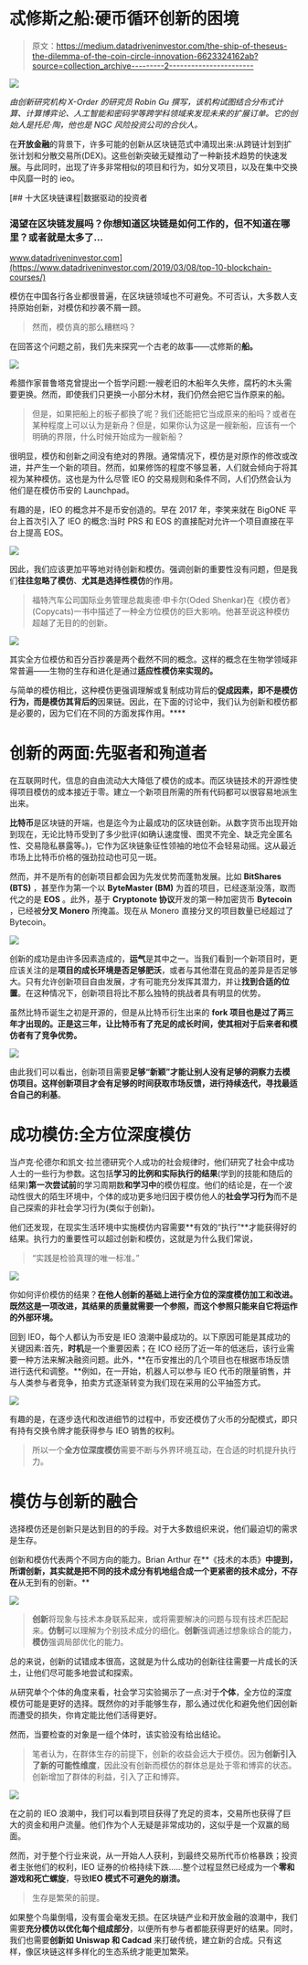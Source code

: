 # 忒修斯之船:硬币循环创新的困境

> 原文：<https://medium.datadriveninvestor.com/the-ship-of-theseus-the-dilemma-of-the-coin-circle-innovation-6623324162ab?source=collection_archive---------2----------------------->

[![](img/6ca8cc1eebacb2d15aa63f87c020d7af.png)](http://www.track.datadriveninvestor.com/1B9E)

*由创新研究机构 X-Order 的研究员 Robin Gu 撰写，该机构试图结合分布式计算、计算博弈论、人工智能和密码学等跨学科领域来发现未来的扩展订单。它的创始人是托尼·陶，他也是 NGC 风险投资公司的合伙人。*

在**开放金融**的背景下，许多可能的创新从区块链范式中涌现出来:从跨链计划到扩张计划和分散交易所(DEX)。这些创新突破无疑推动了一种新技术趋势的快速发展。与此同时，出现了许多非常相似的项目和行为，如分叉项目，以及在集中交换中风靡一时的 ieo。

[](https://www.datadriveninvestor.com/2019/03/08/top-10-blockchain-courses/) [## 十大区块链课程|数据驱动的投资者

### 渴望在区块链发展吗？你想知道区块链是如何工作的，但不知道在哪里？或者就是太多了…

www.datadriveninvestor.com](https://www.datadriveninvestor.com/2019/03/08/top-10-blockchain-courses/) 

模仿在中国各行各业都很普遍，在区块链领域也不可避免。不可否认，大多数人支持原始创新，对模仿和抄袭不屑一顾。

> 然而，模仿真的那么糟糕吗？

在回答这个问题之前，我们先来探究一个古老的故事——忒修斯的**船。**

![](img/d81e4cfd0deef0dd70f6ea66166ab580.png)

希腊作家普鲁塔克曾提出一个哲学问题:一艘老旧的木船年久失修，腐朽的木头需要更换。然而，即使我们只更换一小部分木材，我们仍然会把它当作原来的船。

> 但是，如果把船上的板子都换了呢？我们还能把它当成原来的船吗？或者在某种程度上可以认为是新舟？但是，如果你认为这是一艘新船，应该有一个明确的界限，什么时候开始成为一艘新船？

很明显，模仿和创新之间没有绝对的界限。通常情况下，模仿是对原作的修改或改进，并产生一个新的项目。然而，如果修饰的程度不够显著，人们就会倾向于将其视为某种模仿。这也是为什么尽管 IEO 的交易规则和条件不同，人们仍然会认为他们是在模仿币安的 Launchpad。

有趣的是，IEO 的概念并不是币安创造的。早在 2017 年，李笑来就在 BigONE 平台上首次引入了 IEO 的概念:当时 PRS 和 EOS 的直接配对允许一个项目直接在平台上提高 EOS。

![](img/b9d380be8f08c05d14b0e001881e51a0.png)

因此，我们应该更加平等地对待创新和模仿。强调创新的重要性没有问题，但是我们**往往忽略了模仿**、**尤其是选择性模仿**的作用。

> 福特汽车公司国际业务管理总裁奥德·申卡尔(Oded Shenkar)在《模仿者》(Copycats)一书中描述了一种全方位模仿的巨大影响。他甚至说这种模仿超越了无目的的创新。

![](img/ac0b240838b5a5041411799caf98e247.png)

其实全方位模仿和百分百抄袭是两个截然不同的概念。这样的概念在生物学领域非常普遍——生物的生存和进化是通过**适应性模仿来实现的。**

与简单的模仿相比，这种模仿更强调理解或复制成功背后的**促成因素，即不是模仿行为，而是模仿其背后的**因果链。因此，在下面的讨论中，我们认为创新和模仿都是必要的，因为它们在不同的方面发挥作用。****

# 创新的两面:先驱者和殉道者

在互联网时代，信息的自由流动大大降低了模仿的成本。而区块链技术的开源性使得项目模仿的成本接近于零。建立一个新项目所需的所有代码都可以很容易地派生出来。

**比特币**是区块链的开端，也是迄今为止最成功的区块链创新。从数字货币出现开始到现在，无论比特币受到了多少批评(如确认速度慢、图灵不完全、缺乏完全匿名性、交易隐私暴露等。)，它作为区块链象征性领袖的地位不会轻易动摇。这从最近市场上比特币价格的强劲拉动也可见一斑。

然而，并不是所有的创新项目都会因为先发优势而蓬勃发展。比如 **BitShares (BTS)** ，甚至作为第一个以 **ByteMaster (BM)** 为首的项目，已经逐渐没落，取而代之的是 **EOS** 。此外，基于 **Cryptonote 协议**开发的第一种加密货币 **Bytecoin** ，已经被**分叉 Monero** 所掩盖。现在从 Monero 直接分叉的项目数量已经超过了 Bytecoin。

![](img/6bac0c97863bdb13dcc535070b8eebde.png)

创新的成功是由许多因素造成的，**运气**是其中之一。当我们看到一个新项目时，更应该关注的是**项目的成长环境是否足够肥沃**，或者与其他潜在竞品的差异是否足够大。只有允许创新项目自由发展，才有可能充分发挥其潜力，并让**找到合适的位置**。在这种情况下，创新项目将比不那么独特的挑战者具有明显的优势。

虽然比特币诞生之初是开源的，但是从比特币衍生出来的 **fork 项目也是过了两三年才出现的。正是这三年，让比特币有了充足的成长时间，使其相对于后来者和模仿者有了竞争优势。**

![](img/2bd034a96071540b95ebbf7600dfdfa2.png)

由此我们可以看出，创新项目需要**足够“新颖”**才能让别人没有足够的洞察力去模仿项目。这样创新项目才会有足够的时间**获取市场反馈，进行持续迭代，寻找最适合自己的利基**。

# **成功模仿:全方位深度模仿**

当卢克·伦德尔和凯文·拉兰德研究个人成功的社会规律时，他们研究了社会中成功人士的一些行为参数。这包括**学习的比例和实际执行的结果**(学到的技能和随后的结果)**第一次尝试前**的学习周期数**和学习中**的模仿程度。他们的结论是，在一个波动性很大的陌生环境中，个体的成功更多地归因于模仿他人的**社会学习行为**而不是自己探索的非社会学习行为(类似于创新)。

他们还发现，在现实生活环境中实施模仿内容需要**有效的“执行”**才能获得好的结果。执行力的重要性可以超过创新和模仿，这就是为什么我们常说，

> “实践是检验真理的唯一标准。”

![](img/ec39c82e3ed490fe30cd6b0b29d1fc2a.png)

你如何评价模仿的结果？**在他人创新的基础上进行全方位的深度模仿加工和改进。既然这是一项改进，其结果的质量就需要一个参照，而这个参照只能来自它将运作的外部环境。**

回到 IEO，每个人都认为币安是 IEO 浪潮中最成功的。以下原因可能是其成功的关键因素:首先，**时机**是一个重要因素；在 ICO 经历了近一年的低迷后，该行业需要一种方法来解决融资问题。此外，**在币安推出的几个项目也在根据市场反馈进行迭代和调整。**例如，在一开始，机器人可以参与 IEO 代币的限量销售，并与人类参与者竞争，拍卖方式逐渐转变为我们现在采用的公平抽签方式。

![](img/e4c38d5f4ee6ec4d9ec4e361ffd695a1.png)

有趣的是，在逐步迭代和改进细节的过程中，币安还模仿了火币的分配模式，即只有持有交换令牌才能获得参与 IEO 销售的权利。

> 所以一个**全方位深度模仿**需要不断与外界环境互动，在合适的时机提升执行力。

# **模仿与创新的融合**

选择模仿还是创新只是达到目的的手段。对于大多数组织来说，他们最迫切的需求是生存。

创新和模仿代表两个不同方向的能力。Brian Arthur 在**《技术的本质》**中提到，所谓创新，其实就是把不同的技术成分有机地组合成一个更紧密的技术成分，不存在**从无到有的创新。**

![](img/dfd008f6b81430d66022429f1ea502d3.png)

> **创新**将现象与技术本身联系起来，或将需要解决的问题与现有技术匹配起来。**仿制**可以理解为个别技术成分的细化。**创新**强调通过想象综合的能力，**模仿**强调局部优化的能力。

总的来说，创新的试错成本很高，这就是为什么成功的创新往往需要一片成长的沃土，让他们尽可能多地尝试和探索。

从研究单个个体的角度来看，社会学习实验揭示了一点:对于**个体**，全方位的深度模仿可能是更好的选择。既然你的对手能够生存，那么通过优化和避免他们因创新而遭受的损失，你肯定能比他们活得更好。

然而，当要检查的对象是一组个体时，该实验没有给出结论。

> 笔者认为，在群体生存的前提下，创新的收益会远大于模仿。因为**创新引入了新的可能性维度**，因此没有创新而模仿的群体总是处于零和博弈的状态。创新增加了群体的利益，引入了正和博弈。

![](img/d84d5cd7c82688788dfa927c8350839c.png)

在之前的 IEO 浪潮中，我们可以看到项目获得了充足的资本，交易所也获得了巨大的资金和用户流量。他们作为个人无疑是非常成功的，这似乎是一个双赢的局面。

然而，对于整个行业来说，从一开始人人获利，到最终交易所代币价格暴跌；投资者主张他们的权利，IEO 证券的价格持续下跌……整个过程显然已经成为一个**零和游戏和死亡螺旋**，导致**IEO 模式不可避免的崩溃。**

> 生存是繁荣的前提。

如果整个鸟巢倒塌，没有蛋会毫发无损。在区块链产业和开放金融的浪潮中，我们需要**充分模仿以优化每个组成部分**，以便所有参与者都能获得更好的结果。同时，我们也需要**创新如** **Uniswap 和 Cadcad** 来打破传统，建立新的合成。只有这样，像区块链这样多样化的生态系统才能更加繁荣。